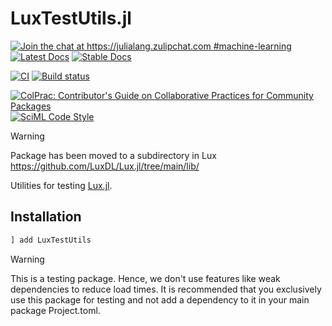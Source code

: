# LuxTestUtils.jl

[![Join the chat at https://julialang.zulipchat.com #machine-learning](https://img.shields.io/static/v1?label=Zulip&message=chat&color=9558b2&labelColor=389826)](https://julialang.zulipchat.com/#narrow/stream/machine-learning)
[![Latest Docs](https://img.shields.io/badge/docs-latest-blue.svg)](https://lux.csail.mit.edu/dev/api/Testing_Functionality/LuxTestUtils)
[![Stable Docs](https://img.shields.io/badge/docs-stable-blue.svg)](https://lux.csail.mit.edu/stable/api/Testing_Functionality/LuxTestUtils)

[![CI](https://github.com/LuxDL/LuxTestUtils.jl/actions/workflows/CI.yml/badge.svg)](https://github.com/LuxDL/LuxTestUtils.jl/actions/workflows/CI.yml)
[![Build status](https://img.shields.io/buildkite/e788fcafd7f48b654ded5b39d5ca119ee82f76274d2edb1bc9/main.svg?label=gpu&branch=master)](https://buildkite.com/julialang/luxtestutils-dot-jl)

[![ColPrac: Contributor's Guide on Collaborative Practices for Community Packages](https://img.shields.io/badge/ColPrac-Contributor's%20Guide-blueviolet)](https://github.com/SciML/ColPrac)
[![SciML Code Style](https://img.shields.io/static/v1?label=code%20style&message=SciML&color=9558b2&labelColor=389826)](https://github.com/SciML/SciMLStyle)

> [!WARNING]
> Package has been moved to a subdirectory in Lux https://github.com/LuxDL/Lux.jl/tree/main/lib/

Utilities for testing [Lux.jl](http://lux.csail.mit.edu/).

## Installation

```julia
] add LuxTestUtils
```

> [!WARNING]
>
> This is a testing package. Hence, we don't use features like weak dependencies to reduce
  load times. It is recommended that you exclusively use this package for testing and not
  add a dependency to it in your main package Project.toml.
